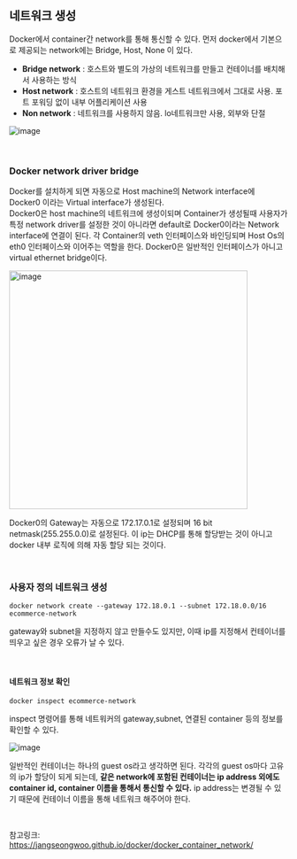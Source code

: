 ## 네트워크 생성

Docker에서 container간 network를 통해 통신할 수 있다. 
먼저 docker에서 기본으로 제공되는 network에는 Bridge, Host, None 이 있다. 

* **Bridge network** : 호스트와 별도의 가상의 네트워크를 만들고 컨테이너를 배치해서 사용하는 방식
* **Host network** : 호스트의 네트워크 환경을 게스트 네트워크에서 그대로 사용. 포트 포워딩 없이 내부 어플리케이션 사용
* **Non network** : 네트워크를 사용하지 않음. lo네트워크만 사용, 외부와 단절

![image](https://user-images.githubusercontent.com/45115557/202164803-d3dce4d6-5f5b-4349-8d54-cbd5a76647d8.png)

</br>

### Docker network driver bridge

Docker를 설치하게 되면 자동으로 Host machine의 Network interface에 Docker0 이라는 Virtual interface가 생성된다.    
Docker0은 host machine의 네트워크에 생성이되며 Container가 생성될때 사용자가 특정 network driver를 설정한 것이 아니라면 default로 Docker0이라는 Network interface에 연결이 된다. 
각 Container의 veth 인터페이스와 바인딩되며 Host Os의 eth0 인터페이스와 이어주는 역할을 한다. Docker0은 일반적인 인터페이스가 아니고 virtual ethernet bridge이다. 

<img width="431" alt="image" src="https://user-images.githubusercontent.com/45115557/202166381-57e7a278-9e8e-4d1e-b306-24b9d3764c83.png">

Docker0의 Gateway는 자동으로 172.17.0.1로 설정되며 16 bit netmask(255.255.0.0)로 설정된다. 이 ip는 DHCP를 통해 할당받는 것이 아니고 docker 내부 로직에 의해 자동 할당 되는 것이다. 

</br>

### 사용자 정의 네트워크 생성

```
docker network create --gateway 172.18.0.1 --subnet 172.18.0.0/16 ecommerce-network
```

gateway와 subnet을 지정하지 않고 만들수도 있지만, 이때 ip를 지정해서 컨테이너를 띄우고 싶은 경우 오류가 날 수 있다. 

</br>

#### 네트워크 정보 확인

```
docker inspect ecommerce-network
```

inspect 명령어를 통해 네트워커의 gateway,subnet, 연결된 container 등의 정보를 확인할 수 있다. 

![image](https://user-images.githubusercontent.com/45115557/202169843-bc689d89-6f86-40c1-b65b-06c0b1f33950.png)

일반적인 컨테이너는 하나의 guest os라고 생각하면 된다. 각각의 guest os마다 고유의 ip가 할당이 되게 되는데, **같은 network에 포함된 컨테이너는 ip address 외에도 container id, container 이름을 통해서 통신할 수 있다.** ip address는 변경될 수 있기 때문에 컨테이너 이름을 통해 네트워크 해주어야 한다. 

</br>







 
참고링크:   
https://jangseongwoo.github.io/docker/docker_container_network/   
